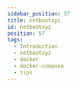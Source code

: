 ```yaml
---
sidebar_position: 57
title: netbootxyz
id: netbootxyz
position: 57
tags:
  - Introduction
  - netbootxyz
  - docker
  - docker-compose
  - tips
---
```

